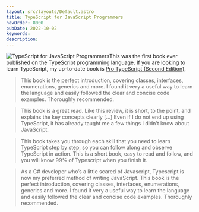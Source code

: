 ```yaml
---
layout: src/layouts/Default.astro
title: TypeScript for JavaScript Programmers
navOrder: 8000
pubDate: 2022-10-02
keywords: 
description: 
---
```


![TypeScript for JavaScript Programmers](https://www.stevefenton.co.uk/wp-content/uploads/2015/07/typescript-199x300.png)This was the first book ever published on the TypeScript programming language. If you are looking to learn TypeScript, my up-to-date book is [Pro TypeScript (Second Edition)](https://www.stevefenton.co.uk/publications/pro-typescript/).

> This book is the perfect introduction, covering classes, interfaces, enumerations, generics and more. I found it very a useful way to learn the language and easily followed the clear and concise code examples. Thoroughly recommended.

> This book is a great read. Like this review, it is short, to the point, and explains the key concepts clearly \[…\] Even if I do not end up using TypeScript, it has already taught me a few things I didn’t know about JavaScript.

> This book takes you through each skill that you need to learn TypeScript step by step, so you can follow along and observe TypeScript in action. This is a short book, easy to read and follow, and you will know 99% of Typescript when you finish it.

> As a C# developer who’s a little scared of Javascript, Typescript is now my preferred method of writing JavaScript. This book is the perfect introduction, covering classes, interfaces, enumerations, generics and more. I found it very a useful way to learn the language and easily followed the clear and concise code examples. Thoroughly recommended.